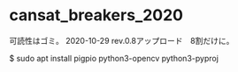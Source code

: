 # cansat_breakers_2020
可読性はゴミ。
2020-10-29 rev.0.8アップロード　8割だけに。

$ sudo apt install pigpio python3-opencv python3-pyproj
